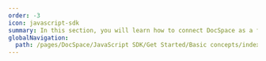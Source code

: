 ```yaml
---
order: -3
icon: javascript-sdk
summary: In this section, you will learn how to connect DocSpace as a frame to your website using api.js. You can embed an entire DocSpace portal, a single room, or a document.
globalNavigation:
  path: /pages/DocSpace/JavaScript SDK/Get Started/Basic concepts/index.md
---
```

